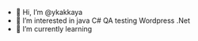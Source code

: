 - 👋 Hi, I’m @ykakkaya
- 👀 I’m interested in java C# QA testing Wordpress .Net
- 🌱 I’m currently learning 


<!---
ykakkaya/ykakkaya is a ✨ special ✨ repository because its `README.md` (this file) appears on your GitHub profile.
You can click the Preview link to take a look at your changes.
--->
